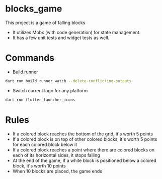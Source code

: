 # blocks_game

This project is a game of falling blocks 

- It utilizes Mobx (with code generation) for state management.
- It has a few unit tests and widget tests as well.

# Commands

- Build runner
```bash
dart run build_runner watch --delete-conflicting-outputs
```

- Switch current logo for any platform
```bash
dart run flutter_launcher_icons
```

# Rules

- If a colored block reaches the bottom of the grid, it's worth 5 points
- If a colored block is on top of other colored blocks, it's worth 5 points for each colored block below it
- If a colored block reaches a point where there are colored blocks on each of its horizontal sides, it stops falling
- At the end of the game, if a white block is positioned below a colored block, it's worth 10 points
- When 10 blocks are placed, the game ends